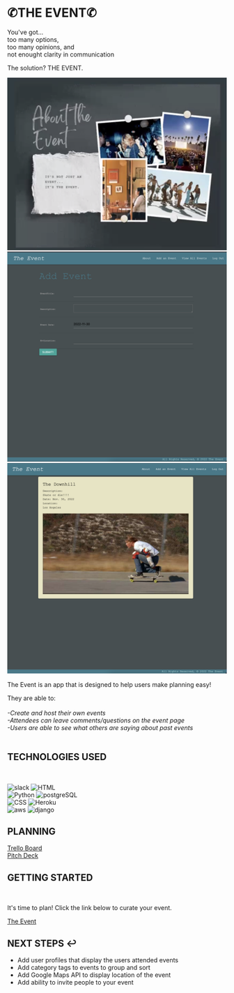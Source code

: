 # ✆THE EVENT✆

You've got...<br>
too many options,<br>
too many opinions, and<br>
not enought clarity in communication

The solution? THE EVENT.

![theevent](/main_app/static/pictures/theevent1.png)
![theevent1](/main_app/static/pictures/Screen%20Shot%202022-11-30%20at%2011.46.16%20AM.png)
![thevent2](/main_app/static/pictures/Screen%20Shot%202022-11-30%20at%2011.46.42%20AM.png)

The Event is an app that is designed to help users make planning easy! 

They are able to:<br><br>
   <i> -Create and host their own events<br> 
    -Attendees can leave comments/questions on the event page<br>
    -Users are able to see what others are saying about past events
    </i>
<br>
<br>

## TECHNOLOGIES USED

<br>

![slack](https://img.shields.io/badge/Slack-4A154B?style=for-the-badge&logo=slack&logoColor=white)
![HTML](https://img.shields.io/badge/HTML-239120?style=for-the-badge&logo=html5&logoColor=white)<br>
![Python](	https://img.shields.io/badge/Python-3776AB?style=for-the-badge&logo=python&logoColor=white)
![postgreSQL](https://img.shields.io/badge/PostgreSQL-316192?style=for-the-badge&logo=postgresql&logoColor=white)<br>
![CSS](https://img.shields.io/badge/CSS-239120?&style=for-the-badge&logo=css3&logoColor=white)
![Heroku](https://img.shields.io/badge/Heroku-430098?style=for-the-badge&logo=heroku&logoColor=white)<br>
![aws](https://img.shields.io/badge/Amazon_AWS-232F3E?style=for-the-badge&logo=amazon-aws&logoColor=white)
![django](https://img.shields.io/badge/Django-092E20?style=for-the-badge&logo=django&logoColor=white)

## PLANNING


<a href="https://trello.com/b/wlEDiSBg/the-event">Trello Board</a><br>
<a href="https://docs.google.com/presentation/d/12xrMeaQ7gMhWV4jPQPZaItEWKzaIfjuJVGoq8fnh6PE/edit?usp=sharing">Pitch Deck</a>

## GETTING STARTED

<br>

It's time to plan! Click the link below to curate your event.

<a href="https://the-event.herokuapp.com/">The Event</a>



## NEXT STEPS ↩︎

- Add user profiles that display the users attended events
- Add category tags to events to group and sort 
- Add Google Maps API to display location of the event
- Add ability to invite people to your event